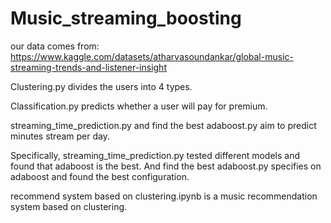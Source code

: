 # Music_streaming_boosting
our data comes from: 
https://www.kaggle.com/datasets/atharvasoundankar/global-music-streaming-trends-and-listener-insight 

Clustering.py divides the users into 4 types.

Classification.py predicts whether a user will pay for premium.

streaming_time_prediction.py and find the best adaboost.py aim to predict minutes stream per day.

Specifically, streaming_time_prediction.py tested different models and found that adaboost is the best. And find the best adaboost.py specifies on adaboost and found the best configuration.

recommend system based on clustering.ipynb is a music recommendation system based on clustering.
